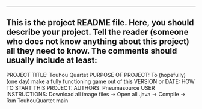 ------------------------------------------------------------------------
This is the project README file. Here, you should describe your project.
Tell the reader (someone who does not know anything about this project)
all they need to know. The comments should usually include at least:
------------------------------------------------------------------------

PROJECT TITLE: Touhou Quartet
PURPOSE OF PROJECT: To (hopefully)(one day) make a fully functioning game out of this
VERSION or DATE:
HOW TO START THIS PROJECT:
AUTHORS: Pneumasource
USER INSTRUCTIONS: Download all image files -> Open all .java -> Compile -> Run TouhouQuartet main
